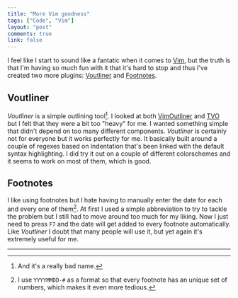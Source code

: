 ```yaml
---
title: "More Vim goodness"
tags: ["Code", "Vim"]
layout: "post"
comments: true
link: false
---
```


I feel like I start to sound like a fantatic when it comes to [Vim](http://www.vim.org/), but the truth is that I'm having so much fun with it that it's hard to stop and thus I've created two more plugins: [Voutliner](https://github.com/gummesson/voutliner.vim) and [Footnotes](https://github.com/gummesson/footnotes.vim).

## Voutliner

*Voutliner* is a simple outlining tool[^20130216-1]. I looked at both [VimOutliner](http://www.vim.org/scripts/script.php?script_id=3515) and [TVO](http://www.vim.org/scripts/script.php?script_id=517) but I felt that they were a bit too "heavy" for me. I wanted something simple that didn't depend on too many different components. *Voutliner* is certainly not for everyone but it works perfectly for me. It basically built around a couple of regexes based on indentation that's been linked with the default syntax highlighting. I did try it out on a couple of different colorschemes and it seems to work on most of them, which is good.

## Footnotes

I like using footnotes but I hate having to manually enter the date for each and every one of them[^20130216-2]. At first I used a simple abbreviation to try to tackle the problem but I still had to move around too much for my liking. Now I just need to press `F7` and the date will get added to every footnote automatically. Like *Voutliner* I doubt that many people will use it, but yet again it's extremely useful for me.

* * *

[^20130216-1]: And it's a really bad name.
[^20130216-2]: I use `YYYYMMDD-#` as a format so that every footnote has an unique set of numbers, which makes it even more tedious.
